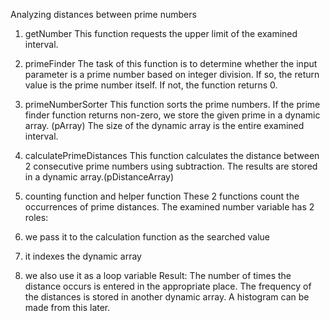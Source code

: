 Analyzing distances between prime numbers
1. getNumber
This function requests the upper limit of the examined interval.

2. primeFinder
The task of this function is to determine whether the input parameter is a prime number based on integer division. If so, the return value is the prime number itself. If not, the function returns 0.

3. primeNumberSorter
This function sorts the prime numbers. If the prime finder function returns non-zero, we store the given prime in a dynamic array. (pArray) The size of the dynamic array is the entire examined interval.

4. calculatePrimeDistances
This function calculates the distance between 2 consecutive prime numbers using subtraction. The results are stored in a dynamic array.(pDistanceArray)

5. counting function and helper function
These 2 functions count the occurrences of prime distances.
The examined number variable has 2 roles:
1. we pass it to the calculation function as the searched value
2. it indexes the dynamic array
3. we also use it as a loop variable
Result: The number of times the distance occurs is entered in the appropriate place.
The frequency of the distances is stored in another dynamic array. A histogram can be made from this later.
